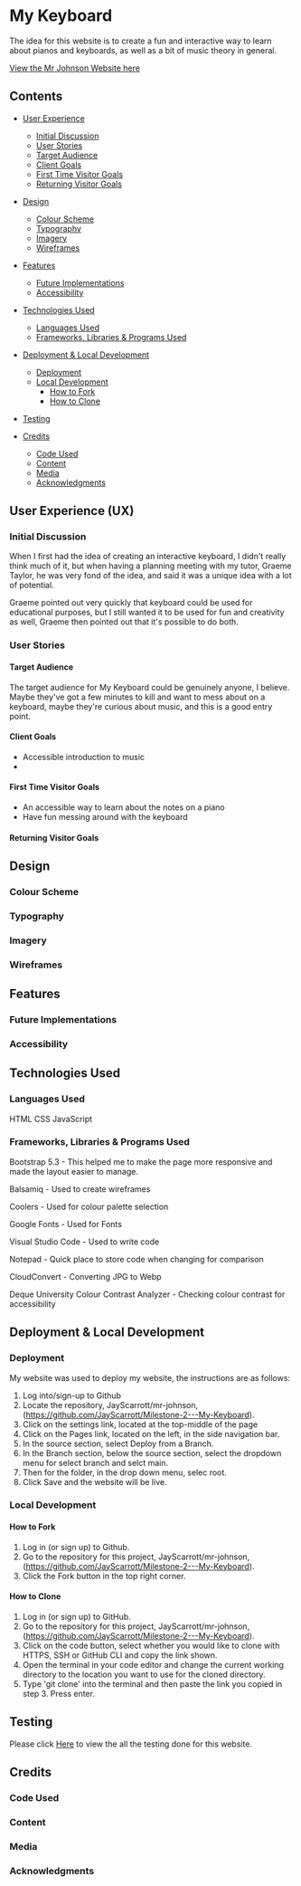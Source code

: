 # My Keyboard
The idea for this website is to create a fun and interactive way to learn about pianos and keyboards, as well as a bit of music theory in general.

[View the Mr Johnson Website here](https://jayscarrott.github.io/Milestone-2---My-Keyboard/)
## Contents
* [User Experience](#user-experience-ux)
  * [Initial Discussion](#initial-discussion)
  * [User Stories](#user-stories)
   * [Target Audience](#target-audience)
   * [Client Goals](#client-goals)
   * [First Time Visitor Goals](#first-time-visitor-goals)
   * [Returning Visitor Goals](#returning-visitor-goals)

* [Design](#design)
  * [Colour Scheme](#colour-scheme)
  * [Typography](#typography)
  * [Imagery](#imagery)
  * [Wireframes](#wireframes)

* [Features](#features)
  * [Future Implementations](#future-implementations)
  * [Accessibility](#accessibility)

* [Technologies Used](#technologies-used)
  * [Languages Used](#languages-used)
  * [Frameworks, Libraries & Programs Used](#frameworks-libraries--programs-used)

* [Deployment & Local Development](#deployment--local-development)
  * [Deployment](#deployment)
  * [Local Development](#local-development)
    * [How to Fork](#how-to-fork)
    * [How to Clone](#how-to-clone)

* [Testing](#testing)

* [Credits](#credits)
  * [Code Used](#code-used)
  * [Content](#content)
  * [Media](#media)
  * [Acknowledgments](#acknowledgments)

## User Experience (UX)

### Initial Discussion

When I first had the idea of creating an interactive keyboard, I didn't really think much of it, but when having a planning meeting with my tutor, Graeme Taylor, he was very fond of the idea, and said it was a unique idea with a lot of potential.

Graeme pointed out very quickly that keyboard could be used for educational purposes, but I still wanted it to be used for fun and creativity as well, Graeme then pointed out that it's possible to do both.


### User Stories

#### Target Audience

The target audience for My Keyboard could be genuinely anyone, I believe. Maybe they've got a few minutes to kill and want to mess about on a keyboard, maybe they're curious about music, and this is a good entry point.

#### Client Goals

* Accessible introduction to music
* 

#### First Time Visitor Goals

* An accessible way to learn about the notes on a piano
* Have fun messing around with the keyboard

#### Returning Visitor Goals


## Design

### Colour Scheme



### Typography



### Imagery



### Wireframes


## Features



### Future Implementations



### Accessibility


## Technologies Used

### Languages Used

HTML
CSS
JavaScript

### Frameworks, Libraries & Programs Used

Bootstrap 5.3 - This helped me to make the page more responsive and made the layout easier to manage.

Balsamiq - Used to create wireframes

Coolers - Used for colour palette selection

Google Fonts - Used for Fonts

Visual Studio Code - Used to write code

Notepad - Quick place to store code when changing for comparison

CloudConvert - Converting JPG to Webp

Deque University Colour Contrast Analyzer - Checking colour contrast for accessibility

## Deployment & Local Development

### Deployment

My website was used to deploy my website, the instructions are as follows:

1. Log into/sign-up to Github
2. Locate the repository, JayScarrott/mr-johnson, (https://github.com/JayScarrott/Milestone-2---My-Keyboard).
3. Click on the settings link, located at the top-middle of the page
4. Click on the Pages link, located on the left, in the side navigation bar.
5. In the source section, select Deploy from a Branch.
6. In the Branch section, below the source section, select the dropdown menu for select branch and selct main. 
7. Then for the folder, in the drop down menu, selec root.
8. Click Save and the website will be live.

### Local Development

#### How to Fork

1. Log in (or sign up) to Github.
2. Go to the repository for this project, JayScarrott/mr-johnson, (https://github.com/JayScarrott/Milestone-2---My-Keyboard).
3. Click the Fork button in the top right corner.

#### How to Clone

1. Log in (or sign up) to GitHub.
2. Go to the repository for this project, JayScarrott/mr-johnson, (https://github.com/JayScarrott/Milestone-2---My-Keyboard).
3. Click on the code button, select whether you would like to clone with HTTPS, SSH or GitHub CLI and copy the link shown.
4. Open the terminal in your code editor and change the current working directory to the location you want to use for the cloned directory.
5. Type 'git clone' into the terminal and then paste the link you copied in step 3. Press enter.


## Testing

Please click [Here](/workspace/Milestone-2---My-Keyboard/testing.md) to view the all the testing done for this website.

## Credits

### Code Used



### Content



###  Media



###  Acknowledgments
